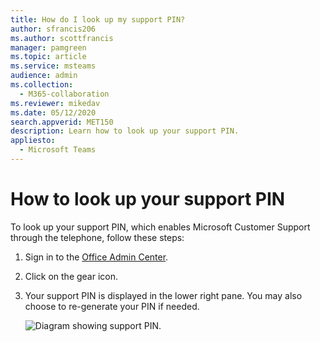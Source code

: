 ```yaml
---
title: How do I look up my support PIN?
author: sfrancis206
ms.author: scottfrancis
manager: pamgreen
ms.topic: article
ms.service: msteams
audience: admin
ms.collection: 
  - M365-collaboration
ms.reviewer: mikedav
ms.date: 05/12/2020
search.appverid: MET150
description: Learn how to look up your support PIN.
appliesto: 
  - Microsoft Teams
---
```


# How to look up your support PIN

To look up your support PIN, which enables Microsoft Customer Support through the telephone, follow these steps: 

1. Sign in to the [Office Admin Center](https://admin.microsoft.com/Adminportal/Home?source=applauncher#/homepage). 

2. Click on the gear icon.

3. Your support PIN is displayed in the lower right pane. You may also choose to re-generate your PIN if needed.  

   ![Diagram showing support PIN.](media/support-pin.png)
